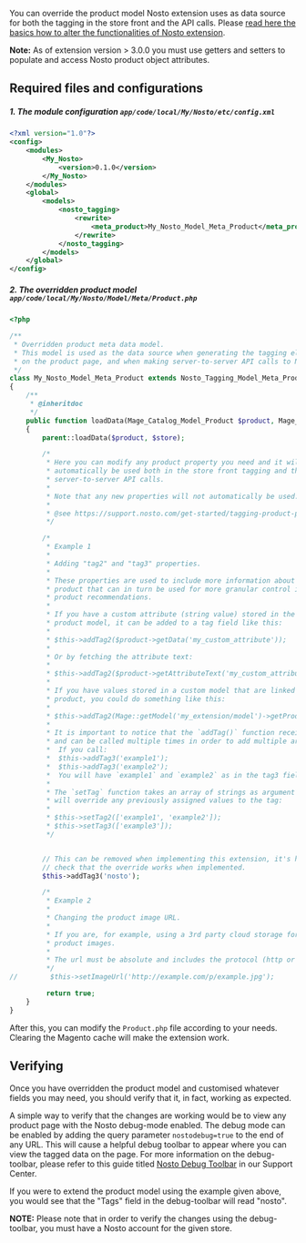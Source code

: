 You can override the product model Nosto extension uses as data source for both the tagging in the store front and the API calls. Please [read here the basics how to alter the functionalities of Nosto extension](Overriding-or-extending-functionalities). 

**Note:** As of extension version > 3.0.0 you must use getters and setters to populate and access Nosto product object attributes.

## Required files and configurations

##### 1. The module configuration `app/code/local/My/Nosto/etc/config.xml`

```xml
<?xml version="1.0"?>
<config>
    <modules>
        <My_Nosto>
            <version>0.1.0</version>
        </My_Nosto>
    </modules>
    <global>
        <models>
            <nosto_tagging>
                <rewrite>
                    <meta_product>My_Nosto_Model_Meta_Product</meta_product>
                </rewrite>
            </nosto_tagging>
        </models>
    </global>
</config>
```

##### 2. The overridden product model `app/code/local/My/Nosto/Model/Meta/Product.php`

```php
<?php

/**
 * Overridden product meta data model.
 * This model is used as the data source when generating the tagging elements
 * on the product page, and when making server-to-server API calls to Nosto.
 */
class My_Nosto_Model_Meta_Product extends Nosto_Tagging_Model_Meta_Product
{
    /**
     * @inheritdoc
     */
    public function loadData(Mage_Catalog_Model_Product $product, Mage_Core_Model_Store $store = null)
    {
        parent::loadData($product, $store);

        /*
         * Here you can modify any product property you need and it will
         * automatically be used both in the store front tagging and the
         * server-to-server API calls.
         *
         * Note that any new properties will not automatically be used.
         *
         * @see https://support.nosto.com/get-started/tagging-product-pages/
         */

        /*
         * Example 1
         *
         * Adding "tag2" and "tag3" properties.
         *
         * These properties are used to include more information about the
         * product that can in turn be used for more granular control in the
         * product recommendations.
         *
         * If you have a custom attribute (string value) stored in the Magento
         * product model, it can be added to a tag field like this:
         *
         * $this->addTag2($product->getData('my_custom_attribute'));
         *
         * Or by fetching the attribute text:
         *
         * $this->addTag2($product->getAttributeText('my_custom_attribute'));
         *
         * If you have values stored in a custom model that are linked to the
         * product, you could do something like this:
         *
         * $this->addTag2(Mage::getModel('my_extension/model')->getProductAttributes($product));
         * 
         * It is important to notice that the `addTag()` function receives a string as an argument
         * and can be called multiple times in order to add multiple arguments.
         *  If you call:
         *  $this->addTag3('example1');
         *  $this->addTag3('example2');
         *  You will have `example1` and `example2` as in the tag3 field.
         *
         * The `setTag` function takes an array of strings as argument and 
         * will override any previously assigned values to the tag:
         *
         * $this->setTag2(['example1', 'example2']);
         * $this->setTag3(['example3']);
         */


        // This can be removed when implementing this extension, it's here only to
        // check that the override works when implemented.
        $this->addTag3('nosto');

        /*
         * Example 2
         *
         * Changing the product image URL.
         *
         * If you are, for example, using a 3rd party cloud storage for your
         * product images.
         *
         * The url must be absolute and includes the protocol (http or https).
         */
//        $this->setImageUrl('http://example.com/p/example.jpg');

         return true;
    }
}
```

After this, you can modify the `Product.php` file according to your needs. Clearing the Magento cache will make the extension work.

## Verifying

Once you have overridden the product model and customised whatever fields you may need, you should verify that it, in fact, working as expected.

A simple way to verify that the changes are working would be to view any product page with the Nosto debug-mode enabled. The debug mode can be enabled by adding the query parameter `nostodebug=true` to the end of any URL. This will cause a helpful debug toolbar to appear where you can view the tagged data on the page. For more information on the debug-toolbar, please refer to this guide titled [Nosto Debug Toolbar](https://support.nosto.com/get-started/nosto-debug-toolbar/) in our Support Center.

If you were to extend the product model using the example given above, you would see that the "Tags" field in the debug-toolbar will read "nosto".

**NOTE:** Please note that in order to verify the changes using the debug-toolbar, you must have a Nosto account for the given store.